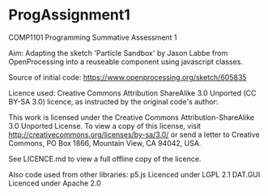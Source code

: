 # ProgAssignment1
COMP1101 Programming Summative Assessment 1

Aim: Adapting the sketch 'Particle Sandbox' by Jason Labbe from OpenProcessing into a reuseable component using javascript
classes.

Source of initial code: https://www.openprocessing.org/sketch/605835

Licence used: Creative Commons Attribution ShareAlike 3.0 Unported (CC BY-SA 3.0) licence, as instructed by the original code's author:

This work is licensed under the Creative Commons Attribution-ShareAlike 3.0 Unported License. To view a copy of this license, visit http://creativecommons.org/licenses/by-sa/3.0/ or send a letter to Creative Commons, PO Box 1866, Mountain View, CA 94042, USA.

See LICENCE.md to view a full offline copy of the licence.

Also code used from other libraries:
p5.js Licenced under LGPL 2.1
DAT.GUI Licenced under Apache 2.0